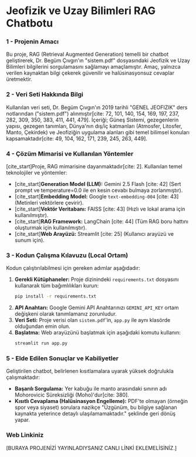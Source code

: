 # Jeofizik ve Uzay Bilimleri RAG Chatbotu

### 1 - Projenin Amacı
Bu proje, RAG (Retrieval Augmented Generation) temelli bir chatbot geliştirerek, Dr. Begüm Çıvgın'ın "sistem.pdf" dosyasındaki Jeofizik ve Uzay Bilimleri bilgilerini sorgulamasını sağlamayı amaçlamıştır. Amaç, yalnızca verilen kaynaktan bilgi çekerek güvenilir ve halüsinasyonsuz cevaplar üretmektir.

### 2 - Veri Seti Hakkında Bilgi
Kullanılan veri seti, Dr. Begüm Çıvgın'ın 2019 tarihli "GENEL JEOFIZIK" ders notlarından ("sistem.pdf") alınmıştır[cite: 72, 101, 140, 154, 169, 197, 237, 282, 309, 350, 383, 411, 441, 479]. İçeriği; Güneş Sistemi, gezegenlerin yapısı, gezegen tanımları, Dünya'nın dış/iç katmanları (Atmosfer, Litosfer, Manto, Çekirdek) ve Jeofiziğin uygulama alanları gibi temel bilimsel konuları kapsamaktadır[cite: 49, 104, 162, 171, 239, 245, 263, 449].

### 4 - Çözüm Mimarisi ve Kullanılan Yöntemler
[cite_start]Proje, RAG mimarisine dayanmaktadır[cite: 2]. Kullanılan temel teknolojiler ve yöntemler:
* [cite_start]**Generation Model (LLM):** Gemini 2.5 Flash [cite: 42] (Sert prompt ve temperature=0.0 ile en kesin cevabı bulmaya zorlanmıştır).
* [cite_start]**Embedding Model:** Google `text-embedding-004` [cite: 43] (Metinleri vektörlere çevirir).
* [cite_start]**Vektör Veritabanı:** FAISS [cite: 43] (Hızlı ve lokal arama için kullanılmıştır).
* [cite_start]**RAG Framework:** LangChain [cite: 44] (Tüm RAG boru hattını oluşturmak için kullanılmıştır).
* [cite_start]**Web Arayüzü:** Streamlit [cite: 25] (Kullanıcı arayüzü ve sunum için).

### 3 - Kodun Çalışma Kılavuzu (Local Ortam)
Kodun çalıştırılabilmesi için gereken adımlar aşağıdadır:

1.  **Gerekli Kütüphaneler:** Proje dizinindeki `requirements.txt` dosyasını kullanarak tüm bağımlılıkları kurun:
    ```bash
    pip install -r requirements.txt
    ```
2.  **API Anahtarı:** Google Gemini API Anahtarınızı `GEMINI_API_KEY` ortam değişkeni olarak tanımlamanız zorunludur.
3.  **Veri Seti:** Proje verisi olan `sistem.pdf`'in, `app.py` ile aynı klasörde olduğundan emin olun.
4.  **Başlatma:** Web arayüzünü başlatmak için aşağıdaki komutu kullanın:
    ```bash
    streamlit run app.py
    ```

### 5 - Elde Edilen Sonuçlar ve Kabiliyetler
Geliştirilen chatbot, belirlenen kısıtlamalara uyarak yüksek doğrulukla çalışmaktadır:
* **Başarılı Sorgulama:** Yer kabuğu ile manto arasındaki sınırın adı Mohorovicic Süreksizliği (Moho)'dur[cite: 380].
* **Kısıtlı Cevaplama (Halüsinasyon Engelleme):** PDF'te olmayan (örneğin spor veya siyaset) sorulara nazikçe "Üzgünüm, bu bilgiye sağlanan kaynakta yeterince detaylı ulaşılamamaktadır." şeklinde geri dönüş yapar.

### Web Linkiniz

[BURAYA PROJENİZİ YAYINLADIYSANIZ CANLI LİNKİ EKLEMELİSİNİZ.]

